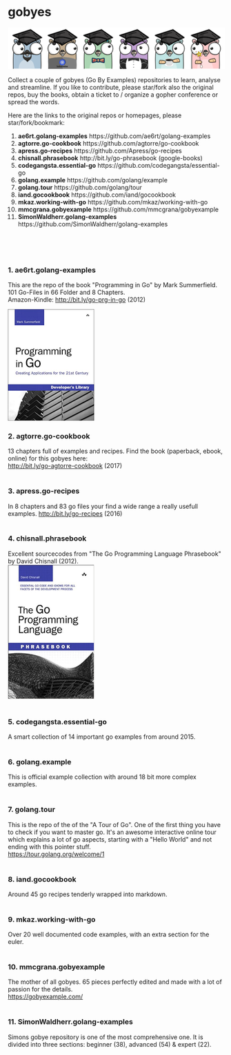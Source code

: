 # gobyes

![Alt text](.res/gobyes.png?raw=true "Gobye Gophers")

Collect a couple of gobyes (Go By Examples) repositories to learn, analyse and streamline. If you like to contribute, please star/fork also the original repos, buy the books, obtain a ticket to / organize a gopher conference or spread the words.

Here are the links to the original repos or homepages, please star/fork/bookmark:

<ol>
  <li><b>ae6rt.golang-examples</b>	https://github.com/ae6rt/golang-examples</li>
  <li><b>agtorre.go-cookbook</b>	https://github.com/agtorre/go-cookbook</li>
  <li><b>apress.go-recipes</b>	https://github.com/Apress/go-recipes</li>
  <li><b>chisnall.phrasebook</b> http://bit.ly/go-phrasebook (google-books)</li>
  <li><b>codegangsta.essential-go</b>	https://github.com/codegangsta/essential-go</li>
  <li><b>golang.example</b>	https://github.com/golang/example</li>
  <li><b>golang.tour</b>	https://github.com/golang/tour</li>
  <li><b>iand.gocookbook</b>	https://github.com/iand/gocookbook</li>
  <li><b>mkaz.working-with-go</b>	https://github.com/mkaz/working-with-go</li>
  <li><b>mmcgrana.gobyexample</b>	https://github.com/mmcgrana/gobyexample</li>
  <li><b>SimonWaldherr.golang-examples</b>	https://github.com/SimonWaldherr/golang-examples</li>
</ol>


  
</br>  
</br>  
</br>  

### 1. ae6rt.golang-examples
This are the repo of the book "Programming in Go" by Mark Summerfield. 101 Go-Files in 66 Folder and 8 Chapters.  
Amazon-Kindle: http://bit.ly/go-prg-in-go (2012)  
<!-- Playable via readme.md folder inside: [ae6rt.golang-examples](ae6rt.golang-examples/goeg/src)-->  
<img src=".res/covers/cover-ProgrammingInGo.jpg" width="200">
</br>  

### 2. agtorre.go-cookbook
13 chapters full of examples and recipes. Find the book (paperback, ebook, online) for this gobyes here:  
http://bit.ly/go-agtorre-cookbook (2017)  
</br>  

### 3. apress.go-recipes
In 8 chapters and 83 go files your find a wide range a really usefull examples.
http://bit.ly/go-recipes (2016)  
</br>  

### 4. chisnall.phrasebook
Excellent sourcecodes from "The Go Programming Language Phrasebook" by David Chisnall (2012).  
<img src=".res/covers/GoProgrammingPhrasebook.jpg" width="200">  
</br>  

### 5. codegangsta.essential-go
A smart collection of 14 important go examples from around 2015.  
</br>  

### 6. golang.example
This is official example collection with around 18 bit more complex examples.  
</br>  

### 7. golang.tour
This is the repo of the of the "A Tour of Go". One of the first thing you have to check if you want to master go. It's an awesome interactive online tour which explains a lot of go aspects, starting with a "Hello World" and not ending with this pointer stuff.  
https://tour.golang.org/welcome/1  
</br>  

### 8. iand.gocookbook
Around 45 go recipes tenderly wrapped into markdown.  
</br>  

### 9. mkaz.working-with-go
Over 20 well documented code examples, with an extra section for the euler.  
</br>  

### 10. mmcgrana.gobyexample
The mother of all gobyes. 65 pieces perfectly edited and made with a lot of passion for the details.  
https://gobyexample.com/  
</br>  

### 11. SimonWaldherr.golang-examples
Simons gobye repository is one of the most comprehensive one. It is divided into three sections: beginner (38), advanced (54) & expert (22).  
</br>  
